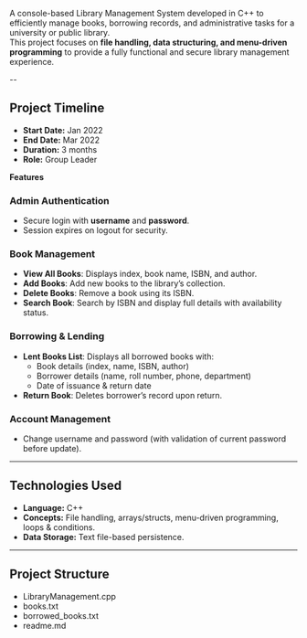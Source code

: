 A console-based Library Management System developed in C++ to efficiently manage books, borrowing records, and administrative tasks for a university or public library.  
This project focuses on **file handling, data structuring, and menu-driven programming** to provide a fully functional and secure library management experience.

--
## Project Timeline
- **Start Date:** Jan 2022  
- **End Date:** Mar 2022  
- **Duration:** 3 months  
- **Role:** Group Leader  

**Features**

### **Admin Authentication**
- Secure login with **username** and **password**.
- Session expires on logout for security.

### **Book Management**
- **View All Books**: Displays index, book name, ISBN, and author.
- **Add Books**: Add new books to the library’s collection.
- **Delete Books**: Remove a book using its ISBN.
- **Search Book**: Search by ISBN and display full details with availability status.

### **Borrowing & Lending**
- **Lent Books List**: Displays all borrowed books with:
  - Book details (index, name, ISBN, author)
  - Borrower details (name, roll number, phone, department)
  - Date of issuance & return date
- **Return Book**: Deletes borrower’s record upon return.

### **Account Management**
- Change username and password (with validation of current password before update).

---

## Technologies Used
- **Language:** C++
- **Concepts:** File handling, arrays/structs, menu-driven programming, loops & conditions.
- **Data Storage:** Text file-based persistence.

---

## Project Structure
- LibraryManagement.cpp
- books.txt
- borrowed_books.txt
- readme.md



